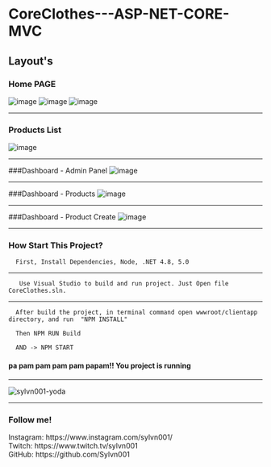 # CoreClothes---ASP-NET-CORE-MVC

## Layout's 

### Home PAGE
![image](https://user-images.githubusercontent.com/50564121/143690521-4bc01423-7367-469a-8174-b75338efb813.png)
![image](https://user-images.githubusercontent.com/50564121/143690530-9d318036-7a8b-4814-a6c1-0dce34b59f39.png)
![image](https://user-images.githubusercontent.com/50564121/143690539-3fd91985-32ca-4ca5-b24b-5af7b578ae63.png)
<hr/>

### Products List
![image](https://user-images.githubusercontent.com/50564121/143690509-4490deb1-08a4-43b7-bcf2-c06fc531685f.png)
<hr/>

###Dashboard - Admin Panel
![image](https://user-images.githubusercontent.com/50564121/143690547-052195e4-0645-405a-9565-1395516c69f7.png)
<hr/>

###Dashboard - Products
![image](https://user-images.githubusercontent.com/50564121/143690554-690f7ccf-ebd3-4ab5-8881-e17c502fe7d4.png)
<hr/>

###Dashboard - Product Create
![image](https://user-images.githubusercontent.com/50564121/143690585-8c03d571-d172-4696-a85d-fe8de9a6333e.png)
<hr/>

<h3> How Start This Project? </h3>

``` 
  First, Install Dependencies, Node, .NET 4.8, 5.0  
``` 

<hr/>

``` 
   Use Visual Studio to build and run project. Just Open file CoreClothes.sln. 
``` 

<hr/>

``` 
  After build the project, in terminal command open wwwroot/clientapp directory, and run  "NPM INSTALL" 
``` 

``` 
  Then NPM RUN Build
``` 

``` 
  AND -> NPM START
```


<h4> pa pam pam pam pam papam!! You project is running </h4>
<hr/>
<img alt="sylvn001-yoda" src="https://64.media.tumblr.com/bb08dc6547da56fba032174060c17f1c/64b85f8f37398df1-1c/s540x810/44aab92b37cc2e916058cae4115757545fa853c7.gifv"/>
<hr/>

<h3> Follow me! </h3>
Instagram: https://www.instagram.com/sylvn001/ <br>
Twitch: https://www.twitch.tv/sylvn001 <br>
GitHub: https://github.com/Sylvn001 <br>
